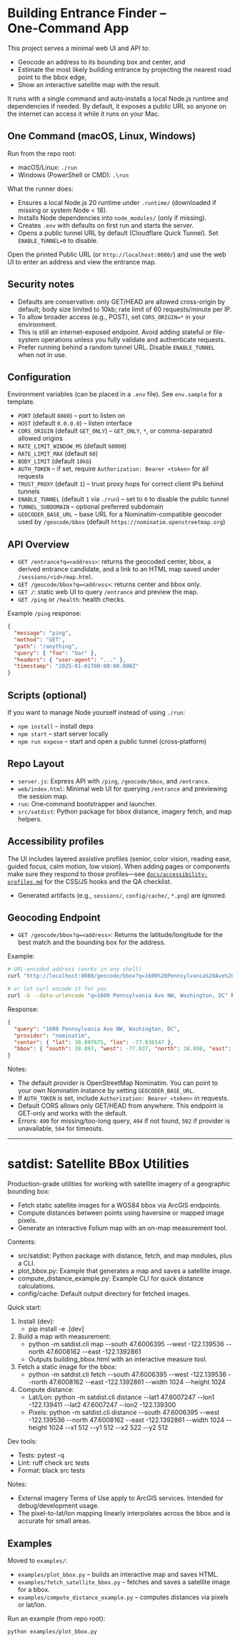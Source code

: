 # Building Entrance Finder – One‑Command App

This project serves a minimal web UI and API to:
- Geocode an address to its bounding box and center, and
- Estimate the most likely building entrance by projecting the nearest road point to the bbox edge,
- Show an interactive satellite map with the result.

It runs with a single command and auto‑installs a local Node.js runtime and dependencies if needed. By default, it exposes a public URL so anyone on the internet can access it while it runs on your Mac.

## One Command (macOS, Linux, Windows)

Run from the repo root:

- macOS/Linux: `./run`
 - Windows (PowerShell or CMD): `.\run`

What the runner does:
- Ensures a local Node.js 20 runtime under `.runtime/` (downloaded if missing or system Node < 18).
- Installs Node dependencies into `node_modules/` (only if missing).
- Creates `.env` with defaults on first run and starts the server.
- Opens a public tunnel URL by default (Cloudflare Quick Tunnel). Set `ENABLE_TUNNEL=0` to disable.

Open the printed Public URL (or `http://localhost:8080/`) and use the web UI to enter an address and view the entrance map.

## Security notes

- Defaults are conservative: only GET/HEAD are allowed cross-origin by default; body size limited to 10kb; rate limit of 60 requests/minute per IP.
- To allow broader access (e.g., POST), set `CORS_ORIGIN=*` in your environment.
- This is still an internet-exposed endpoint. Avoid adding stateful or file-system operations unless you fully validate and authenticate requests.
- Prefer running behind a random tunnel URL. Disable `ENABLE_TUNNEL` when not in use.

## Configuration

Environment variables (can be placed in a `.env` file). See `env.sample` for a template.

- `PORT` (default `8080`) – port to listen on
- `HOST` (default `0.0.0.0`) – listen interface
- `CORS_ORIGIN` (default `GET_ONLY`) – `GET_ONLY`, `*`, or comma-separated allowed origins
- `RATE_LIMIT_WINDOW_MS` (default `60000`)
- `RATE_LIMIT_MAX` (default `60`)
- `BODY_LIMIT` (default `10kb`)
- `AUTH_TOKEN` – if set, require `Authorization: Bearer <token>` for all requests
- `TRUST_PROXY` (default `1`) – trust proxy hops for correct client IPs behind tunnels
- `ENABLE_TUNNEL` (default `1` via `./run`) – set to `0` to disable the public tunnel
- `TUNNEL_SUBDOMAIN` – optional preferred subdomain
- `GEOCODER_BASE_URL` – base URL for a Nominatim-compatible geocoder used by `/geocode/bbox` (default `https://nominatim.openstreetmap.org`)

## API Overview

- `GET /entrance?q=<address>`: returns the geocoded center, bbox, a derived entrance candidate, and a link to an HTML map saved under `/sessions/<id>/map.html`.
- `GET /geocode/bbox?q=<address>`: returns center and bbox only.
- `GET /`: static web UI to query `/entrance` and preview the map.
- `GET /ping` or `/health`: health checks.

Example `/ping` response:

```json
{
  "message": "ping",
  "method": "GET",
  "path": "/anything",
  "query": { "foo": "bar" },
  "headers": { "user-agent": "..." },
  "timestamp": "2025-01-01T00:00:00.000Z"
}
```

## Scripts (optional)

If you want to manage Node yourself instead of using `./run`:
- `npm install` – install deps
- `npm start` – start server locally
- `npm run expose` – start and open a public tunnel (cross‑platform)

## Repo Layout

- `server.js`: Express API with `/ping`, `/geocode/bbox`, and `/entrance`.
- `web/index.html`: Minimal web UI for querying `/entrance` and previewing the session map.
- `run`: One‑command bootstrapper and launcher.
- `src/satdist`: Python package for bbox distance, imagery fetch, and map helpers.

## Accessibility profiles

The UI includes layered assistive profiles (senior, color vision, reading ease, guided focus, calm motion, low vision). When adding pages or components make sure they respond to those profiles—see [`docs/accessibility-profiles.md`](docs/accessibility-profiles.md) for the CSS/JS hooks and the QA checklist.
- Generated artifacts (e.g., `sessions/`, `config/cache/`, `*.png`) are ignored.

## Geocoding Endpoint

- `GET /geocode/bbox?q=<address>`: Returns the latitude/longitude for the best match and the bounding box for the address.

Example:

```sh
# URL-encoded address (works in any shell)
curl "http://localhost:8080/geocode/bbox?q=1600%20Pennsylvania%20Ave%20NW%2C%20Washington%2C%20DC"

# or let curl encode it for you
curl -G --data-urlencode "q=1600 Pennsylvania Ave NW, Washington, DC" http://localhost:8080/geocode/bbox
```

Response:

```json
{
  "query": "1600 Pennsylvania Ave NW, Washington, DC",
  "provider": "nominatim",
  "center": { "lat": 38.897675, "lon": -77.036547 },
  "bbox": { "south": 38.897, "west": -77.037, "north": 38.898, "east": -77.036 }
}
```

Notes:

- The default provider is OpenStreetMap Nominatim. You can point to your own Nominatim instance by setting `GEOCODER_BASE_URL`.
- If `AUTH_TOKEN` is set, include `Authorization: Bearer <token>` in requests.
- Default CORS allows only GET/HEAD from anywhere. This endpoint is GET-only and works with the default.
- Errors: `400` for missing/too-long query, `404` if not found, `502` if provider is unavailable, `504` for timeouts.

---

# satdist: Satellite BBox Utilities

Production-grade utilities for working with satellite imagery of a geographic bounding box:

- Fetch static satellite images for a WGS84 bbox via ArcGIS endpoints.
- Compute distances between points using haversine or mapped image pixels.
- Generate an interactive Folium map with an on-map measurement tool.

Contents:
- src/satdist: Python package with distance, fetch, and map modules, plus a CLI.
- plot_bbox.py: Example that generates a map and saves a satellite image.
- compute_distance_example.py: Example CLI for quick distance calculations.
- config/cache: Default output directory for fetched images.

Quick start:

1. Install (dev):
   - pip install -e .[dev]
2. Build a map with measurement:
   - python -m satdist.cli map --south 47.6006395 --west -122.139536 --north 47.6008162 --east -122.1392861
   - Outputs building_bbox.html with an interactive measure tool.
3. Fetch a static image for the bbox:
   - python -m satdist.cli fetch --south 47.6006395 --west -122.139536 --north 47.6008162 --east -122.1392861 --width 1024 --height 1024
4. Compute distance:
   - Lat/Lon: python -m satdist.cli distance --lat1 47.6007247 --lon1 -122.139411 --lat2 47.6007247 --lon2 -122.139300
   - Pixels: python -m satdist.cli distance --south 47.6006395 --west -122.139536 --north 47.6008162 --east -122.1392861 --width 1024 --height 1024 --x1 512 --y1 512 --x2 522 --y2 512

Dev tools:
- Tests: pytest -q
- Lint: ruff check src tests
- Format: black src tests

Notes:
- External imagery Terms of Use apply to ArcGIS services. Intended for debug/development usage.
- The pixel-to-lat/lon mapping linearly interpolates across the bbox and is accurate for small areas.

## Examples

Moved to `examples/`:
- `examples/plot_bbox.py` – builds an interactive map and saves HTML.
- `examples/fetch_satellite_bbox.py` – fetches and saves a satellite image for a bbox.
- `examples/compute_distance_example.py` – computes distances via pixels or lat/lon.

Run an example (from repo root):

```sh
python examples/plot_bbox.py
```
